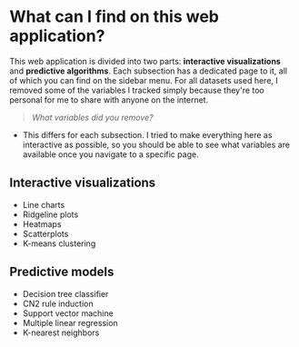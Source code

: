 # What can I find on this web application?

This web application is divided into two parts: **interactive visualizations** and **predictive algorithms**. Each subsection has a dedicated page to it, all of which you can find on the sidebar menu. For all datasets used here, I removed some of the variables I tracked simply because they're too personal for me to share with anyone on the internet.

> _What variables did you remove?_

- This differs for each subsection. I tried to make everything here as interactive as possible, so you should be able to see what variables are available once you navigate to a specific page.

## Interactive visualizations

- Line charts
- Ridgeline plots
- Heatmaps
- Scatterplots
- K-means clustering

## Predictive models

- Decision tree classifier
- CN2 rule induction
- Support vector machine
- Multiple linear regression
- K-nearest neighbors

